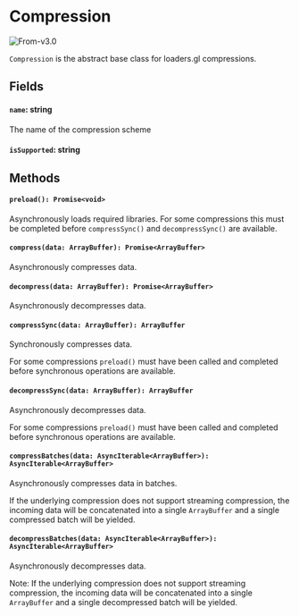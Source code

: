 # Compression

<p class="badges">
  <img src="https://img.shields.io/badge/From-v2.3-blue.svg?style=flat-square" alt="From-v3.0" />
</p>

`Compression` is the abstract base class for loaders.gl compressions.

## Fields

#### `name`: string

The name of the compression scheme

#### `isSupported`: string

## Methods

#### `preload(): Promise<void>`

Asynchronously loads required libraries. For some compressions this must be completed before
`compressSync()` and `decompressSync()` are available.

#### `compress(data: ArrayBuffer): Promise<ArrayBuffer>`

Asynchronously compresses data.

#### `decompress(data: ArrayBuffer): Promise<ArrayBuffer>`

Asynchronously decompresses data.

#### `compressSync(data: ArrayBuffer): ArrayBuffer`

Synchronously compresses data.

For some compressions `preload()` must have been called and completed before
synchronous operations are available.

#### `decompressSync(data: ArrayBuffer): ArrayBuffer`

Asynchronously decompresses data.

For some compressions `preload()` must have been called and completed before
synchronous operations are available.


#### `compressBatches(data: AsyncIterable<ArrayBuffer>): AsyncIterable<ArrayBuffer>`

Asynchronously compresses data in batches.

If the underlying compression does not support streaming compression,
the incoming data will be concatenated into a single `ArrayBuffer`
and a single compressed batch will be yielded.

#### `decompressBatches(data: AsyncIterable<ArrayBuffer>): AsyncIterable<ArrayBuffer>`

Asynchronously decompresses data.

Note: If the underlying compression does not support streaming compression,
the incoming data will be concatenated into a single `ArrayBuffer`
and a single decompressed batch will be yielded.
